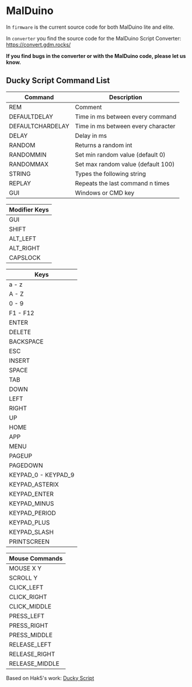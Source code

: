 # MalDuino

In `firmware` is the current source code for both MalDuino lite and elite.  

In `converter` you find the source code for the MalDuino Script Converter: https://convert.gdm.rocks/

**If you find bugs in the converter or with the MalDuino code, please let us know.**

## Ducky Script Command List

|			Command			|			Description				|
| ------------------------- | --------------------------------- |
| REM						| Comment							|
| DEFAULTDELAY				| Time in ms between every command 	|
| DEFAULTCHARDELAY			| Time in ms between every character|
| DELAY						| Delay in ms 						|
| RANDOM					| Returns a random int				|
| RANDOMMIN					| Set min random value (default 0)  |
| RANDOMMAX					| Set max random value (default 100)|
| STRING					| Types the following string 		|
| REPLAY					| Repeats the last command n times	|
| GUI						| Windows or CMD key				|

|		Modifier Keys		|
| ------------------------- |
| GUI						|
| SHIFT						|
| ALT_LEFT					|
| ALT_RIGHT					|
| CAPSLOCK					|

|			Keys			|
| ------------------------- |
| a - z						|
| A - Z						|
| 0 - 9						|
| F1 - F12					|
| ENTER						|
| DELETE					|
| BACKSPACE					|
| ESC						|
| INSERT					|
| SPACE						|
| TAB						|
| DOWN						|
| LEFT						|
| RIGHT						|
| UP 						|
| HOME						|
| APP						|
| MENU						|
| PAGEUP					|
| PAGEDOWN					|
| KEYPAD_0 - KEYPAD_9		|
| KEYPAD_ASTERIX			|
| KEYPAD_ENTER				|
| KEYPAD_MINUS				|
| KEYPAD_PERIOD				|
| KEYPAD_PLUS				|
| KEYPAD_SLASH				|
| PRINTSCREEN				|

|		Mouse Commands		|
| ------------------------- |
| MOUSE X Y					|
| SCROLL Y					|
| CLICK_LEFT				|
| CLICK_RIGHT				|
| CLICK_MIDDLE				|
| PRESS_LEFT				|
| PRESS_RIGHT				|
| PRESS_MIDDLE				|
| RELEASE_LEFT				|
| RELEASE_RIGHT				|
| RELEASE_MIDDLE			|

Based on Hak5's work: [Ducky Script](https://github.com/hak5darren/USB-Rubber-Ducky/wiki/Duckyscript)
